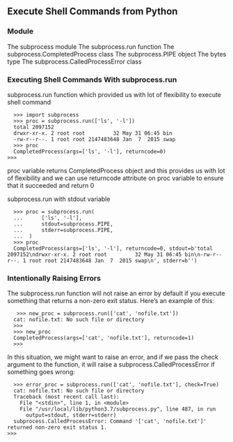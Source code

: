 ##  Execute Shell Commands from Python


### Module 
 
The subprocess module
The subprocess.run function
The subprocess.CompletedProcess class
The subprocess.PIPE object
The bytes type
The subprocess.CalledProcessError class

### Executing Shell Commands With subprocess.run
subprocess.run function which provided us with lot of flexibility to execute shell command

```
  >>> import subprocess
  >>> proc = subprocess.run(['ls', '-l'])
  total 2097152
  drwxr-xr-x. 2 root root         32 May 31 06:45 bin
  -rw-r--r--. 1 root root 2147483648 Jan  7  2015 swap
  >>> proc
  CompletedProcess(args=['ls', '-l'], returncode=0)
>>>

```
proc variable returns CompletedProcess object and this provides us with lot of flexibility and we can use 
returncode attribute on proc variable to ensure that it succeeded and return 0


subprocess.run with stdout variable 

```
  >>> proc = subprocess.run(
  ...      ['ls', '-l'],
  ...      stdout=subprocess.PIPE,
  ...      stderr=subprocess.PIPE,
  ...  )
  >>> proc
  CompletedProcess(args=['ls', '-l'], returncode=0, stdout=b'total 2097152\ndrwxr-xr-x. 2 root root         32 May 31 06:45 bin\n-rw-r--r--. 1 root root 2147483648 Jan  7  2015 swap\n', stderr=b'')
```


### Intentionally Raising Errors

The subprocess.run function will not raise an error by default if you execute something that returns a non-zero exit status. 
Here’s an example of this:

```
   >>> new_proc = subprocess.run(['cat', 'nofile.txt'])
  cat: nofile.txt: No such file or directory
  >>>
  >>> new_proc
  CompletedProcess(args=['cat', 'nofile.txt'], returncode=1)
  >>>

```
In this situation, we might want to raise an error, and if we pass the check argument to the function,
it will raise a subprocess.CalledProcessError if something goes wrong:

```
  >>> error_proc = subprocess.run(['cat', 'nofile.txt'], check=True)
  cat: nofile.txt: No such file or directory
  Traceback (most recent call last):
    File "<stdin>", line 1, in <module>
    File "/usr/local/lib/python3.7/subprocess.py", line 487, in run
      output=stdout, stderr=stderr)
  subprocess.CalledProcessError: Command '['cat', 'nofile.txt']' returned non-zero exit status 1.
>>>

```



